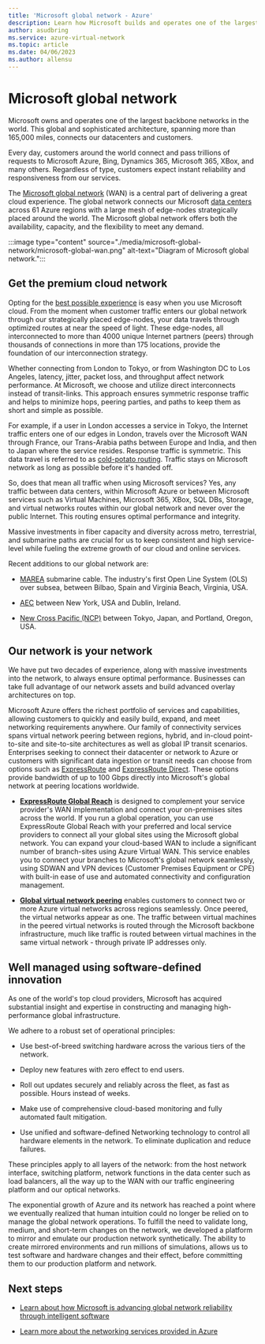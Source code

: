 ```yaml
---
title: 'Microsoft global network - Azure'
description: Learn how Microsoft builds and operates one of the largest backbone networks in the world, and why it's central to delivering a great cloud experience.
author: asudbring
ms.service: azure-virtual-network
ms.topic: article
ms.date: 04/06/2023
ms.author: allensu
---
```


# Microsoft global network

Microsoft owns and operates one of the largest backbone networks in the world. This global and sophisticated architecture, spanning more than 165,000 miles, connects our datacenters and customers. 
 
Every day, customers around the world connect and pass trillions of requests to Microsoft Azure, Bing, Dynamics 365, Microsoft 365, XBox, and many others. Regardless of type, customers expect instant reliability and responsiveness from our services. 

The [Microsoft global network](https://azure.microsoft.com/global-infrastructure/global-network/) (WAN) is a central part of delivering a great cloud experience. The global network connects our Microsoft [data centers](https://azure.microsoft.com/global-infrastructure/) across 61 Azure regions with a large mesh of edge-nodes strategically placed around the world. The Microsoft global network offers both the availability, capacity, and the flexibility to meet any demand.

:::image type="content" source="./media/microsoft-global-network/microsoft-global-wan.png" alt-text="Diagram of Microsoft global network.":::

## Get the premium cloud network
 
Opting for the [best possible experience](https://www.sdxcentral.com/articles/news/azure-tops-aws-gcp-in-cloud-performance-says-thousandeyes/2018/11/) is easy when you use Microsoft cloud. From the moment when customer traffic enters our global network through our strategically placed edge-nodes, your data travels through optimized routes at near the speed of light. These edge-nodes, all interconnected to more than 4000 unique Internet partners (peers) through thousands of connections in more than 175 locations, provide the foundation of our interconnection strategy. 
 
Whether connecting from London to Tokyo, or from Washington DC to Los Angeles, latency, jitter, packet loss, and throughput affect network performance. At Microsoft, we choose and utilize direct interconnects instead of transit-links. This approach ensures symmetric response traffic and helps to minimize hops, peering parties, and paths to keep them as short and simple as possible.

For example, if a user in London accesses a service in Tokyo, the Internet traffic enters one of our edges in London, travels over the Microsoft WAN through France, our Trans-Arabia paths between Europe and India, and then to Japan where the service resides. Response traffic is symmetric. This data travel is referred to as [cold-potato routing](https://en.wikipedia.org/wiki/Hot-potato_and_cold-potato_routing). Traffic stays on Microsoft network as long as possible before it's handed off.  
  
So, does that mean all traffic when using Microsoft services? Yes, any traffic between data centers, within Microsoft Azure or between Microsoft services such as Virtual Machines, Microsoft 365, XBox, SQL DBs, Storage, and virtual networks routes within our global network and never over the public Internet. This routing ensures optimal performance and integrity.  
 
Massive investments in fiber capacity and diversity across metro, terrestrial, and submarine paths are crucial for us to keep consistent and high service-level while fueling the extreme growth of our cloud and online services. 

Recent additions to our global network are:

* [MAREA](https://www.submarinecablemap.com/#/submarine-cable/marea) submarine cable. The industry's first Open Line System (OLS) over subsea, between Bilbao, Spain and Virginia Beach, Virginia, USA. 

* [AEC](https://www.submarinecablemap.com/#/submarine-cable/aeconnect-1) between New York, USA and Dublin, Ireland.

* [New Cross Pacific (NCP)](https://www.submarinecablemap.com/#/submarine-cable/new-cross-pacific-ncp-cable-system) between Tokyo, Japan, and Portland, Oregon, USA.  

## Our network is your network

We have put two decades of experience, along with massive investments into the network, to always ensure optimal performance. Businesses can take full advantage of our network assets and build advanced overlay architectures on top. 
 
Microsoft Azure offers the richest portfolio of services and capabilities, allowing customers to quickly and easily build, expand, and meet networking requirements anywhere. Our family of connectivity services spans virtual network peering between regions, hybrid, and in-cloud point-to-site and site-to-site architectures as well as global IP transit scenarios. Enterprises seeking to connect their datacenter or network to Azure or customers with significant data ingestion or transit needs can choose from options such as [ExpressRoute](../expressroute/expressroute-introduction.md) and [ExpressRoute Direct](../expressroute/expressroute-erdirect-about.md). These options provide bandwidth of up to 100 Gbps directly into Microsoft's global network at peering locations worldwide.

* [**ExpressRoute Global Reach**](../expressroute/expressroute-global-reach.md) is designed to complement your service provider's WAN implementation and connect your on-premises sites across the world. If you run a global operation, you can use ExpressRoute Global Reach with your preferred and local service providers to connect all your global sites using the Microsoft global network. You can expand your cloud-based WAN to include a significant number of branch-sites using Azure Virtual WAN. This service enables you to connect your branches to Microsoft's global network seamlessly, using SDWAN and VPN devices (Customer Premises Equipment or CPE) with built-in ease of use and automated connectivity and configuration management. 
 
* [**Global virtual network peering**](../virtual-network/virtual-network-peering-overview.md) enables customers to connect two or more Azure virtual networks across regions seamlessly. Once peered, the virtual networks appear as one. The traffic between virtual machines in the peered virtual networks is routed through the Microsoft backbone infrastructure, much like traffic is routed between virtual machines in the same virtual network - through private IP addresses only. 

## Well managed using software-defined innovation

As one of the world's top cloud providers, Microsoft has acquired substantial insight and expertise in constructing and managing high-performance global infrastructure. 
 
We adhere to a robust set of operational principles: 
 
- Use best-of-breed switching hardware across the various tiers of the network.  

- Deploy new features with zero effect to end users.  

- Roll out updates securely and reliably across the fleet, as fast as possible. Hours instead of weeks.  

- Make use of comprehensive cloud-based monitoring and fully automated fault mitigation. 

- Use unified and software-defined Networking technology to control all hardware elements in the network.  To eliminate duplication and reduce failures. 
 
These principles apply to all layers of the network: from the host network interface, switching platform, network functions in the data center such as load balancers, all the way up to the WAN with our traffic engineering platform and our optical networks.  
 
The exponential growth of Azure and its network has reached a point where we eventually realized that human intuition could no longer be relied on to manage the global network operations. To fulfill the need to validate long, medium, and short-term changes on the network, we developed a platform to mirror and emulate our production network synthetically. The ability to create mirrored environments and run millions of simulations, allows us to test software and hardware changes and their effect, before committing them to our production platform and network. 

## Next steps

- [Learn about how Microsoft is advancing global network reliability through intelligent software](https://azure.microsoft.com/blog/advancing-global-network-reliability-through-intelligent-software-part-1-of-2/)

- [Learn more about the networking services provided in Azure](https://azure.microsoft.com/product-categories/networking/)